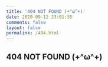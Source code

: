 ```yaml
---
title: '404 NOT FOUND (+^ω^+)'
date: 2020-09-12 23:01:35
comments: false
layout: false
permalink: /404.html
---
```


## 404 NOT FOUND (+^ω^+)  
